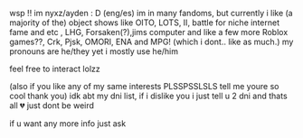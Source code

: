 wsp !! im nyxz/ayden : D (eng/es)
im in many fandoms, but currently i like (a majority of the) object shows like OITO, LOTS, II, battle for niche internet fame and etc , LHG, Forsaken(?),jims computer and like a few more Roblox games??, Crk, Pjsk, OMORI, ENA and MPG! (which i dont.. like as much.)
my pronouns are he/they yet i mostly use he/him

feel free to interact lolzz

(also if you like any of my same interests PLSSPSSLSLS tell me youre so cool thank you)
idk abt my dni list, if i dislike you i just tell u 2 dni and thats all 💔 just dont be weird

if u want any more info just ask
